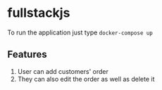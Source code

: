 # fullstackjs

To run the application just type ```docker-compose up```

## Features
1. User can add customers' order
2. They can also edit the order as well as delete it